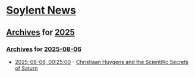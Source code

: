 # [Soylent News](../../../README.md)

## [Archives](../../index.md) for [2025](../index.md)

### [Archives](../../index.md) for [2025-08-06](index.md)

* [2025-08-06, 00:25:00](https://soylentnews.org/article.pl?sid=25/08/05/0152249&from=rss) - [Christiaan Huygens and the Scientific Secrets of Saturn](https://soylentnews.org/article.pl?sid=25/08/05/0152249&from=rss)

